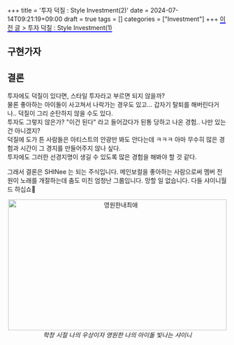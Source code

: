 +++
title = '투자 덕질 : Style Investment(2)'
date = 2024-07-14T09:21:19+09:00
draft = true
tags = []
categories = ["Investment"]
+++
<span style="text-decoration:none; border-bottom:2px solid blue;">
    <a href="https://solxcero.github.io/post/styleinvestment1/" style="text-decoration:none; color:inherit;"  target="_blank">
        이전 글 > 투자 덕질 : Style Investment(1)
    </a>
</span>

## 구현가자

## 결론
투자에도 덕질이 있다면, 스타일 투자라고 부르면 되지 않을까?  
물론 좋아하는 아이돌이 사고쳐서 나락가는 경우도 있고... 갑자기 탈퇴를 해버린다거나.. 덕질이 그리 순탄하지 않을 수도 있다.  
투자도 그렇지 않은가?  "이건 된다" 라고 들어갔다가 된통 당하고 나온 경험.. 나만 있는 건 아니겠지?   
덕질에 도가 튼 사람들은 아티스트의 안광만 봐도 안다는데 ㅋㅋㅋ
아마 무수히 많은 경험과 시간이 그 경지를 만들어주지 않나 싶다.  
투자에도 그러한 선경지명이 생길 수 있도록 많은 경험을 해봐야 할 것 같다. 

그래서 결론은 SHINee 는 되는 주식입니다. 메인보컬을 좋아하는 사람으로써 멤버 전원이 노래를 개잘하는데 춤도 미친 엄청난 그룹입니다. 망할 일 없습니다. 다들 샤이니월드 하십쇼💚
<p align="center">
<img src="/images/Investment/shinee.jpg" alt="영원한내최애" width="500" height="300">
<em> 학창 시절 나의 우상이자 영원한 나의 아이돌 빛나는 샤이니  </em>
</p>
 
